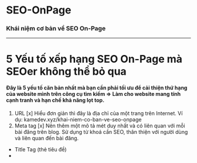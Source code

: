 # SEO-OnPage
### Khái niệm cơ bản về SEO On-Page
---

# 5 Yếu tố xếp hạng SEO On-Page mà SEOer không thể bỏ qua
#### Đây là 5 yếu tố căn bản nhất mà bạn cần phải tối ưu để cải thiện thứ hạng của website mình trên công cụ tìm kiếm => Làm cho website mang tính cạnh tranh và hạn chế khả năng lọt top.

1. URL
[x] Hiểu đơn giản thì đây là địa chỉ của một trang trên Internet.
Ví dụ: kamedev.xyz/khai-niem-co-ban-ve-seo-onpage
2. Meta tag
[x] Nên thêm một mô tả mét duy nhất và có liên quan với mỗi bài đăng trên blog. Sử dụng từ khoá cần SEO, thân thiện với người dùng và liên quan đến bài đăng.
* Title Tag (thẻ tiêu đề)
* 